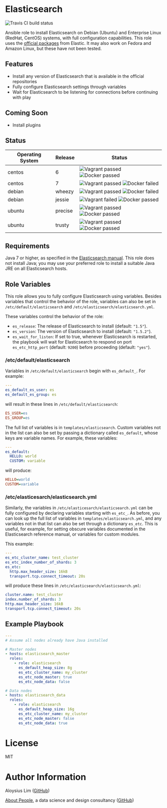# Elasticsearch

![Travis CI build status](https://api.travis-ci.org/abtpeople/ansible-elasticsearch.svg)

Ansible role to install Elasticsearch on Debian (Ubuntu) and Enterprise Linux (RedHat, CentOS) systems, with full configuration capabilities. This role uses the [official packages](https://www.elastic.co/guide/en/elasticsearch/reference/current/setup-repositories.html) from Elastic. It may also work on Fedora and Amazon Linux, but these have not been tested.

## Features

* Install any version of Elasticsearch that is available in the official repositories
* Fully configure Elasticsearch settings through variables
* Wait for Elasticsearch to be listening for connections before continuing with play

## Coming Soon

* Install plugins

## Status

Operating System | Release | Status                                                                                                                                                                                          |
---------------- | ------- | ------                                                                                                                                                                                          |
centos           | 6       | ![Vagrant passed](https://img.shields.io/badge/vagrant-passed-brightgreen.svg?style=flat-square) ![Docker passed](https://img.shields.io/badge/docker-passed-brightgreen.svg?style=flat-square) |
centos           | 7       | ![Vagrant passed](https://img.shields.io/badge/vagrant-passed-brightgreen.svg?style=flat-square) ![Docker failed](https://img.shields.io/badge/docker-failed-brightred.svg?style=flat-square)   |
debian           | wheezy  | ![Vagrant passed](https://img.shields.io/badge/vagrant-passed-brightgreen.svg?style=flat-square) ![Docker failed](https://img.shields.io/badge/docker-fauked-brightred.svg?style=flat-square)   |
debian           | jessie  | ![Vagrant failed](https://img.shields.io/badge/vagrant-failed-brightred.svg?style=flat-square)   ![Docker passed](https://img.shields.io/badge/docker-passed-brightgreen.svg?style=flat-square) |
ubuntu           | precise | ![Vagrant passed](https://img.shields.io/badge/vagrant-passed-brightgreen.svg?style=flat-square) ![Docker passed](https://img.shields.io/badge/docker-passed-brightgreen.svg?style=flat-square) |
ubuntu           | trusty  | ![Vagrant passed](https://img.shields.io/badge/vagrant-passed-brightgreen.svg?style=flat-square) ![Docker passed](https://img.shields.io/badge/docker-passed-brightgreen.svg?style=flat-square) |

## Requirements
Java 7 or higher, as specified in the [Elasticsearch manual](https://www.elastic.co/guide/en/elasticsearch/reference/current/setup.html#jvm-version). This role does not install Java; you may use your preferred role to install a suitable Java JRE on all Elasticsearch hosts.

## Role Variables

This role allows you to fully configure Elasticsearch using variables. Besides variables that control the behavior of the role, variables can also be set in `/etc/default/elasticsearch` and `/etc/elasticsearch/elasticsearch.yml`.

These variables control the behavior of the role:

* `es_release`: The release of Elasticsearch to install (default: `"1.5"`).
* `es_version`: The version of Elasticsearch to install (default: `"1.5.2"`).
* `es_wait_for_listen`: If set to true, whenever Elasticsearch is restarted, the playbook will wait for Elasticsearch to respond on port `es_etc_http_port` (default: `9200`) before proceeding (default: `"yes"`).

### /etc/default/elasticsearch

Variables in `/etc/default/elasticsearch` begin with `es_default_`. For example:

```yaml
---
es_default_es_user: es
es_default_es_group: es
```

will result in these lines in `/etc/default/elasticsearch`:

```ini
ES_USER=es
ES_GROUP=es
```

The full list of variables is in `templates/elasticsearch`. Custom variables not in the list can also be set by passing a dictionary called `es_default`, whose keys are variable names. For example, these variables:

```yaml
---
es_default:
  HELLO: world
  CUSTOM: variable
```

will produce:

```ini
HELLO=world
CUSTOM=variable
```

### /etc/elasticesarch/elasticsearch.yml

Similarly, the variables in `/etc/elasticesarch/elasticsearch.yml` can be fully configured by declaring variables starting with `es_etc_`. As before, you can look up the full list of variables in `templates/elasticsearch.yml`, and any variables not in that list can also be set through a dictionary `es_etc`. This is useful, for example, for setting obscure variables documented in the Elasticsearch reference manual, or variables for custom modules.

This example:

```yaml
---
es_etc_cluster_name: test_cluster
es_etc_index_number_of_shards: 3
es_etc:
  http.max_header_size: 16kB
  transport.tcp.connect_timeout: 20s
```

will produce these lines in `/etc/elasticsearch/elasticsearch.yml`:

```yaml
cluster.name: test_cluster
index.number_of_shards: 3
http.max_header_size: 16kB
transport.tcp.connect_timeout: 20s
```

## Example Playbook

```yaml
---
# Assume all nodes already have Java installed

# Master nodes
- hosts: elasticsearch_master
  roles:
    - role: elasticsearch
      es_default_heap_size: 8g
      es_etc_cluster_name: my_cluster
      es_etc_node_master: true
      es_etc_node_data: false

# Data nodes
- hosts: elasticsearch_data
  roles:
    - role: elasticsearch
      es_default_heap_size: 16g
      es_etc_cluster_name: my_cluster
      es_etc_node_master: false
      es_etc_node_data: true
```

# License

MIT

# Author Information

Aloysius Lim ([GitHub](https://github.com/aloysius-lim))

[About People](http://www.abtpeople.com/), a data science and design consultancy ([GitHub](https://github.com/abtpeople))
